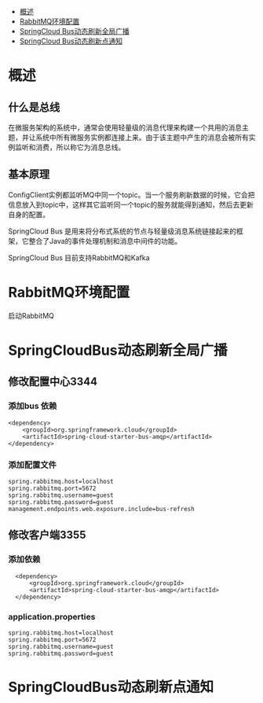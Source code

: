 
* [概述](#概述)
* [RabbitMQ环境配置](#RabbitMQ环境配置)
* [SpringCloud Bus动态刷新全局广播](#SpringCloudBus动态刷新全局广播)
* [SpringCloud Bus动态刷新点通知](#SpringCloudBus动态刷新点通知)
# 概述
## 什么是总线
在微服务架构的系统中，通常会使用轻量级的消息代理来构建一个共用的消息主题，并让系统中所有微服务实例都连接上来。由于该主题中产生的消息会被所有实例监听和消费，所以称它为消息总线。
## 基本原理
ConfigClient实例都监听MQ中同一个topic。当一个服务刷新数据的时候，它会把信息放入到topic中，这样其它监听同一个topic的服务就能得到通知，然后去更新自身的配置。

SpringCloud Bus 是用来将分布式系统的节点与轻量级消息系统链接起来的框架，它整合了Java的事件处理机制和消息中间件的功能。

SpringCloud Bus 目前支持RabbitMQ和Kafka
# RabbitMQ环境配置
启动RabbitMQ
# SpringCloudBus动态刷新全局广播
## 修改配置中心3344
### 添加bus 依赖
```
<dependency>
    <groupId>org.springframework.cloud</groupId>
    <artifactId>spring-cloud-starter-bus-amqp</artifactId>
</dependency>
```
### 添加配置文件
```
spring.rabbitmq.host=localhost
spring.rabbitmq.port=5672
spring.rabbitmq.username=guest
spring.rabbitmq.password=guest
management.endpoints.web.exposure.include=bus-refresh
```
## 修改客户端3355
### 添加依赖
```
  <dependency>
      <groupId>org.springframework.cloud</groupId>
      <artifactId>spring-cloud-starter-bus-amqp</artifactId>
  </dependency>
```
### application.properties
```
spring.rabbitmq.host=localhost
spring.rabbitmq.port=5672
spring.rabbitmq.username=guest
spring.rabbitmq.password=guest
```
# SpringCloudBus动态刷新点通知
